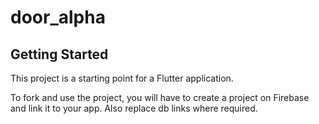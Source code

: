 # door_alpha

## Getting Started

This project is a starting point for a Flutter application.

To fork and use the project, you will have to create a project on Firebase and link it to your app. Also replace db links where required. 
